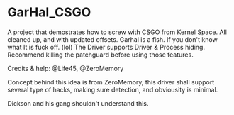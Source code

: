 # GarHal_CSGO
A project that demostrates how to screw with CSGO from Kernel Space. All cleaned up, and with updated offsets. 
Garhal is a fish. If you don't know what It is fuck off. (lol)
The Driver supports Driver & Process hiding. Recommend killing the patchguard before using those features.

Credits & help: @Life45, @ZeroMemory

Concept behind this idea is from ZeroMemory, this driver shall support several type of hacks, making sure detection, and obviousity is minimal.


Dickson and his gang shouldn't understand this.
